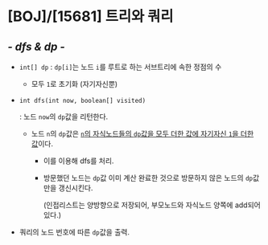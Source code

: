 # [BOJ]/[15681] 트리와 쿼리

## *- dfs & dp -*

* `int[] dp` : `dp[i]`는 노드 `i`를 루트로 하는 서브트리에 속한 정점의 수

  * 모두 `1`로 초기화 (자기자신뿐)

* `int dfs(int now, boolean[] visited)`

  : 노드 `now`의 `dp`값을 리턴한다.

  * 노드 `n`의 `dp`값은 <u>`n`의 자식노드들의 `dp`값을 모두 더한 값에 자기자신 `1`을 더한 값</u>이다.

    * 이를 이용해 dfs를 처리.

    * 방문했던 노드는 `dp`값 이미 계산 완료한 것으로 방문하지 않은 노드의 `dp`값만을 갱신시킨다.

      (인접리스트는 양방향으로 저장되어, 부모노드와 자식노드 양쪽에 add되어있다.)

* 쿼리의 노드 번호에 따른 `dp`값을 출력.